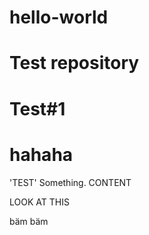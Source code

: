 # hello-world
Test repository
======================================
Test#1 
======================================
hahaha
======================================
'TEST' Something. 
CONTENT

LOOK AT THIS

bäm bäm
